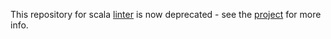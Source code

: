 This repository for scala <a href="https://github.com/HairyFotr/linter">linter</a> is now deprecated - see the <a href="https://github.com/HairyFotr/linter">project</a> for more info.
